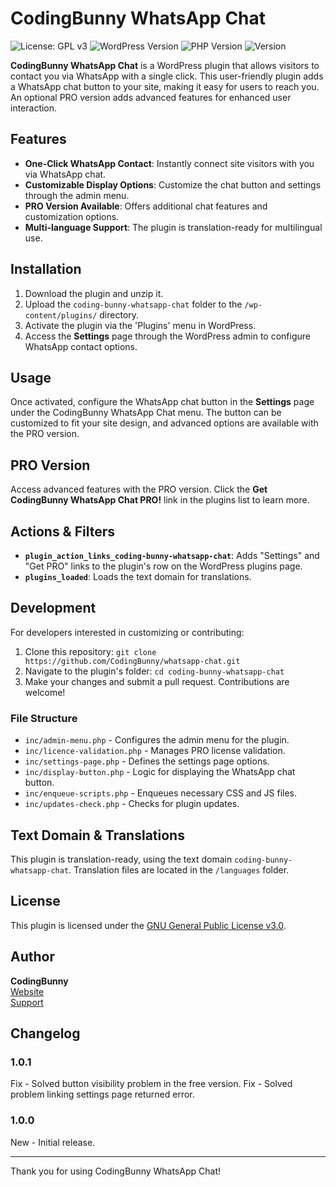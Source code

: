 # CodingBunny WhatsApp Chat

![License: GPL v3](https://img.shields.io/badge/license-GPL%20v3-blue.svg)
![WordPress Version](https://img.shields.io/badge/WordPress-%3E%3D%206.0-blue.svg)
![PHP Version](https://img.shields.io/badge/PHP-%3E%3D%208.0-orange.svg)
![Version](https://img.shields.io/badge/version-1.1.0-green.svg)

**CodingBunny WhatsApp Chat** is a WordPress plugin that allows visitors to contact you via WhatsApp with a single click. This user-friendly plugin adds a WhatsApp chat button to your site, making it easy for users to reach you. An optional PRO version adds advanced features for enhanced user interaction.

## Features

- **One-Click WhatsApp Contact**: Instantly connect site visitors with you via WhatsApp chat.
- **Customizable Display Options**: Customize the chat button and settings through the admin menu.
- **PRO Version Available**: Offers additional chat features and customization options.
- **Multi-language Support**: The plugin is translation-ready for multilingual use.

## Installation

1. Download the plugin and unzip it.
2. Upload the `coding-bunny-whatsapp-chat` folder to the `/wp-content/plugins/` directory.
3. Activate the plugin via the 'Plugins' menu in WordPress.
4. Access the **Settings** page through the WordPress admin to configure WhatsApp contact options.

## Usage

Once activated, configure the WhatsApp chat button in the **Settings** page under the CodingBunny WhatsApp Chat menu. The button can be customized to fit your site design, and advanced options are available with the PRO version.

## PRO Version

Access advanced features with the PRO version. Click the **Get CodingBunny WhatsApp Chat PRO!** link in the plugins list to learn more.

## Actions & Filters

- **`plugin_action_links_coding-bunny-whatsapp-chat`**: Adds "Settings" and "Get PRO" links to the plugin's row on the WordPress plugins page.
- **`plugins_loaded`**: Loads the text domain for translations.

## Development

For developers interested in customizing or contributing:

1. Clone this repository: `git clone https://github.com/CodingBunny/whatsapp-chat.git`
2. Navigate to the plugin's folder: `cd coding-bunny-whatsapp-chat`
3. Make your changes and submit a pull request. Contributions are welcome!

### File Structure

- `inc/admin-menu.php` - Configures the admin menu for the plugin.
- `inc/licence-validation.php` - Manages PRO license validation.
- `inc/settings-page.php` - Defines the settings page options.
- `inc/display-button.php` - Logic for displaying the WhatsApp chat button.
- `inc/enqueue-scripts.php` - Enqueues necessary CSS and JS files.
- `inc/updates-check.php` - Checks for plugin updates.

## Text Domain & Translations

This plugin is translation-ready, using the text domain `coding-bunny-whatsapp-chat`. Translation files are located in the `/languages` folder.

## License

This plugin is licensed under the [GNU General Public License v3.0](https://www.gnu.org/licenses/gpl-3.0.html).

## Author

**CodingBunny**  
[Website](https://coding-bunny.com)  
[Support](https://coding-bunny.com/support)

## Changelog

### 1.0.1
Fix - Solved button visibility problem in the free version.
Fix - Solved problem linking settings page returned error.

### 1.0.0
New - Initial release.

---

Thank you for using CodingBunny WhatsApp Chat!
